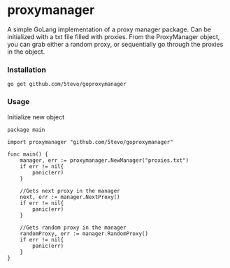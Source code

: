 # proxymanager

A simple GoLang implementation of a proxy manager package. Can be initialized with a txt file filled with proxies.
From the ProxyManager object, you can grab either a random proxy, or sequentially go through the proxies in the object.

### Installation
```
go get github.com/5tevo/goproxymanager
```

### Usage

Initialize new object
```golang
package main 

import proxymanager "github.com/5tevo/goproxymanager"

func main() {
    manager, err := proxymanager.NewManager("proxies.txt")
    if err != nil{
        panic(err)
    }
    
    //Gets next proxy in the manager
    next, err := manager.NextProxy()
    if err != nil{
        panic(err)
    }
   
    //Gets random proxy in the manager
    randomProxy, err := manager.RandomProxy()
    if err != nil{
        panic(err)
    }
}
```
